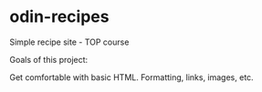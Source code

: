 # odin-recipes
Simple recipe site - TOP course

Goals of this project:

Get comfortable with basic HTML. Formatting, links, images, etc. 
